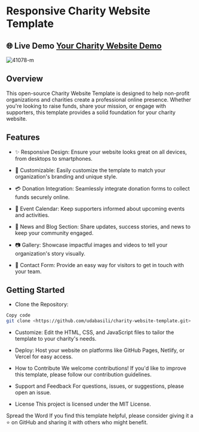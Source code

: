 # Responsive  Charity Website Template

## 🌐 Live Demo [Your Charity Website Demo](https://udabasili.github.io/charity-website-template/)

![41078-m](https://github.com/udabasili/charity-website-template/assets/33573587/99eff1ca-f1dd-44e2-8cf4-5c2b1ecd9e94)

## Overview

This open-source Charity Website Template is designed to help non-profit organizations and charities create a professional online presence. Whether you're looking to raise funds, share your mission, or engage with supporters, this template provides a solid foundation for your charity website.

## Features

- ✨ Responsive Design: Ensure your website looks great on all devices, from desktops to smartphones.

- 🎨 Customizable: Easily customize the template to match your organization's branding and unique style.

- 💳 Donation Integration: Seamlessly integrate donation forms to collect funds securely online.

- 📅 Event Calendar: Keep supporters informed about upcoming events and activities.

- 📰 News and Blog Section: Share updates, success stories, and news to keep your community engaged.

- 📷 Gallery: Showcase impactful images and videos to tell your organization's story visually.

- 📧 Contact Form: Provide an easy way for visitors to get in touch with your team.

## Getting Started

- Clone the Repository:

```bash
Copy code
git clone <https://github.com/udabasili/charity-website-template.git>
```

- Customize:
Edit the HTML, CSS, and JavaScript files to tailor the template to your charity's needs.

- Deploy:
Host your website on platforms like GitHub Pages, Netlify, or Vercel for easy access.

- How to Contribute
We welcome contributions! If you'd like to improve this template, please follow our contribution guidelines.

- Support and Feedback
For questions, issues, or suggestions, please open an issue.

- License
This project is licensed under the MIT License.

Spread the Word
If you find this template helpful, please consider giving it a ⭐️ on GitHub and sharing it with others who might benefit.
